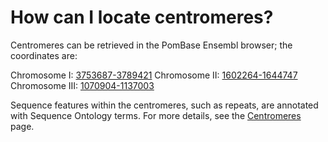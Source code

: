# How can I locate centromeres?
<!-- pombase_categories: Genome browser,Finding data -->

Centromeres can be retrieved in the PomBase Ensembl browser; the
coordinates are:

Chromosome I:
[3753687-3789421](http://fungi.ensembl.org/Schizosaccharomyces_pombe/Location/View?r=I%3A3753687-3789421;site=ensemblunit) 
Chromosome II:
[1602264-1644747](http://fungi.ensembl.org/Schizosaccharomyces_pombe/Location/View?r=II%3A1602264-1644747;site=ensemblunit) 
Chromosome III:
[1070904-1137003](http://fungi.ensembl.org/Schizosaccharomyces_pombe/Location/View?r=III%3A1070904-1137003;site=ensemblunit) 

Sequence features within the centromeres, such as repeats, are annotated
with Sequence Ontology terms. For more details, see the
[Centromeres](/status/centromeres) page.

